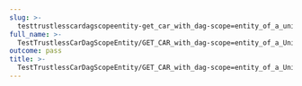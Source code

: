 ```yaml
---
slug: >-
  testtrustlesscardagscopeentity-get_car_with_dag-scope=entity_of_a_unixfs_file_(accept_header)-header_content-type
full_name: >-
  TestTrustlessCarDagScopeEntity/GET_CAR_with_dag-scope=entity_of_a_UnixFS_file_(Accept_Header)/Header_Content-Type
outcome: pass
title: >-
  TestTrustlessCarDagScopeEntity/GET_CAR_with_dag-scope=entity_of_a_UnixFS_file_(Accept_Header)/Header_Content-Type
---
```


